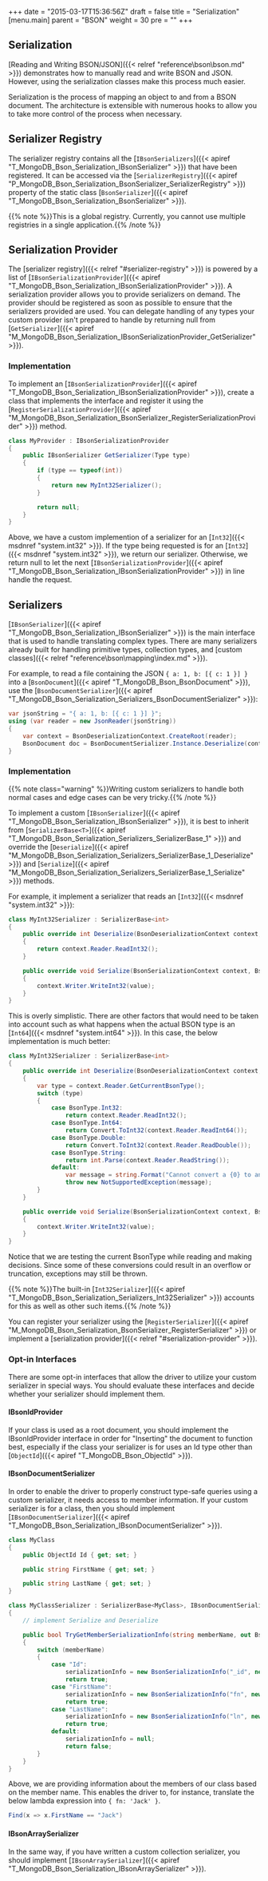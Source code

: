 +++
date = "2015-03-17T15:36:56Z"
draft = false
title = "Serialization"
[menu.main]
  parent = "BSON"
  weight = 30
  pre = "<i class='fa'></i>"
+++

## Serialization

[Reading and Writing BSON/JSON]({{< relref "reference\bson\bson.md" >}}) demonstrates how to manually read and write BSON and JSON. However, using the serialization classes make this process much easier.

Serialization is the process of mapping an object to and from a BSON document. The architecture is extensible with numerous hooks to allow you to take more control of the process when necessary. 

## Serializer Registry

The serializer registry contains all the [`IBsonSerializers`]({{< apiref "T_MongoDB_Bson_Serialization_IBsonSerializer" >}}) that have been registered. It can be accessed via the [`SerializerRegistry`]({{< apiref "P_MongoDB_Bson_Serialization_BsonSerializer_SerializerRegistry" >}}) property of the static class [`BsonSerializer`]({{< apiref "T_MongoDB_Bson_Serialization_BsonSerializer" >}}). 

{{% note %}}This is a global registry. Currently, you cannot use multiple registries in a single application.{{% /note %}}


## Serialization Provider

The [serializer registry]({{< relref "#serializer-registry" >}}) is powered by a list of [`IBsonSerializationProvider`]({{< apiref "T_MongoDB_Bson_Serialization_IBsonSerializationProvider" >}}). A serialization provider allows you to provide serializers on demand. The provider should be registered as soon as possible to ensure that the serializers provided are used. You can delegate handling of any types your custom provider isn't prepared to handle by returning null from [`GetSerializer`]({{< apiref "M_MongoDB_Bson_Serialization_IBsonSerializationProvider_GetSerializer" >}}).


### Implementation

To implement an [`IBsonSerializationProvider`]({{< apiref "T_MongoDB_Bson_Serialization_IBsonSerializationProvider" >}}), create a class that implements the interface and register it using the [`RegisterSerializationProvider`]({{< apiref "M_MongoDB_Bson_Serialization_BsonSerializer_RegisterSerializationProvider" >}}) method.

```csharp
class MyProvider : IBsonSerializationProvider
{
    public IBsonSerializer GetSerializer(Type type)
    {
        if (type == typeof(int))
        {
            return new MyInt32Serializer();
        }        

        return null;
    }
}
```

Above, we have a custom implemention of a serializer for an [`Int32`]({{< msdnref "system.int32" >}}). If the type being requested is for an [`Int32`]({{< msdnref "system.int32" >}}), we return our serializer. Otherwise, we return null to let the next [`IBsonSerializationProvider`]({{< apiref "T_MongoDB_Bson_Serialization_IBsonSerializationProvider" >}}) in line handle the request.


## Serializers

[`IBsonSerializer`]({{< apiref "T_MongoDB_Bson_Serialization_IBsonSerializer" >}}) is the main interface that is used to handle translating complex types. There are many serializers already built for handling primitive types, collection types, and [custom classes]({{< relref "reference\bson\mapping\index.md" >}}).

For example, to read a file containing the JSON `{ a: 1, b: [{ c: 1 }] }` into a [`BsonDocument`]({{< apiref "T_MongoDB_Bson_BsonDocument" >}}), use the [`BsonDocumentSerializer`]({{< apiref "T_MongoDB_Bson_Serialization_Serializers_BsonDocumentSerializer" >}}):

```csharp
var jsonString = "{ a: 1, b: [{ c: 1 }] }";
using (var reader = new JsonReader(jsonString))
{
	var context = BsonDeserializationContext.CreateRoot(reader);
	BsonDocument doc = BsonDocumentSerializer.Instance.Deserialize(context);
}
```

### Implementation

{{% note class="warning" %}}Writing custom serializers to handle both normal cases and edge cases can be very tricky.{{% /note %}}

To implement a custom [`IBsonSerializer`]({{< apiref "T_MongoDB_Bson_Serialization_IBsonSerializer" >}}), it is best to inherit from [`SerializerBase<T>`]({{< apiref "T_MongoDB_Bson_Serialization_Serializers_SerializerBase_1" >}}) and override the [`Deserialize`]({{< apiref "M_MongoDB_Bson_Serialization_Serializers_SerializerBase_1_Deserialize" >}}) and [`Serialize`]({{< apiref "M_MongoDB_Bson_Serialization_Serializers_SerializerBase_1_Serialize" >}}) methods.

For example, it implement a serializer that reads an [`Int32`]({{< msdnref "system.int32" >}}):

```csharp
class MyInt32Serializer : SerializerBase<int>
{
    public override int Deserialize(BsonDeserializationContext context, BsonDeserializationArgs args)
    {
        return context.Reader.ReadInt32();
    }

    public override void Serialize(BsonSerializationContext context, BsonSerializationArgs args, int value)
    {
        context.Writer.WriteInt32(value);
    }
}
```

This is overly simplistic. There are other factors that would need to be taken into account such as what happens when the actual BSON type is an [`Int64`]({{< msdnref "system.int64" >}}). In this case, the below implementation is much better:


```csharp
class MyInt32Serializer : SerializerBase<int>
{
    public override int Deserialize(BsonDeserializationContext context, BsonDeserializationArgs args)
    {
        var type = context.Reader.GetCurrentBsonType();
        switch (type)
        {
            case BsonType.Int32:
                return context.Reader.ReadInt32();
            case BsonType.Int64:
                return Convert.ToInt32(context.Reader.ReadInt64());
            case BsonType.Double:
                return Convert.ToInt32(context.Reader.ReadDouble());
            case BsonType.String:
                return int.Parse(context.Reader.ReadString());
            default:
                var message = string.Format("Cannot convert a {0} to an Int32.", type);
                throw new NotSupportedException(message);
        }
    }

    public override void Serialize(BsonSerializationContext context, BsonSerializationArgs args, int value)
    {
        context.Writer.WriteInt32(value);
    }
}
```

Notice that we are testing the current BsonType while reading and making decisions. Since some of these conversions could result in an overflow or truncation, exceptions may still be thrown.

{{% note %}}The built-in [`Int32Serializer`]({{< apiref "T_MongoDB_Bson_Serialization_Serializers_Int32Serializer" >}}) accounts for this as well as other such items.{{% /note %}}

You can register your serializer using the [`RegisterSerializer`]({{< apiref "M_MongoDB_Bson_Serialization_BsonSerializer_RegisterSerializer" >}}) or implement a [serialization provider]({{< relref "#serialization-provider" >}}).


### Opt-in Interfaces

There are some opt-in interfaces that allow the driver to utilize your custom serializer in special ways. You should evaluate these interfaces and decide whether your serializer should implement them.


#### IBsonIdProvider

If your class is used as a root document, you should implement the IBsonIdProvider interface in order for "Inserting" the document to function best, especially if the class your serializer is for uses an Id type other than [`ObjectId`]({{< apiref "T_MongoDB_Bson_ObjectId" >}}).


#### IBsonDocumentSerializer

In order to enable the driver to properly construct type-safe queries using a custom serializer, it needs access to member information. If your custom serializer is for a class, then you should implement [`IBsonDocumentSerializer`]({{< apiref "T_MongoDB_Bson_Serialization_IBsonDocumentSerializer" >}}).

```csharp
class MyClass
{
    public ObjectId Id { get; set; }

    public string FirstName { get; set; }

    public string LastName { get; set; }
}

class MyClassSerializer : SerializerBase<MyClass>, IBsonDocumentSerializer
{
    // implement Serialize and Deserialize

    public bool TryGetMemberSerializationInfo(string memberName, out BsonSerializationInfo serializationInfo)
    {
        switch (memberName)
        {
            case "Id":
                serializationInfo = new BsonSerializationInfo("_id", new ObjectIdSerializer(), typeof(ObjectId));
                return true;
            case "FirstName":
                serializationInfo = new BsonSerializationInfo("fn", new StringSerializer(), typeof(string));
                return true;
            case "LastName":
                serializationInfo = new BsonSerializationInfo("ln", new StringSerializer(), typeof(string));
                return true;
            default:
                serializationInfo = null;
                return false;
        }
    }
}
```

Above, we are providing information about the members of our class based on the member name. This enables the driver to, for instance, translate the below lambda expression into `{ fn: 'Jack' }`.

```csharp
Find(x => x.FirstName == "Jack")
```

#### IBsonArraySerializer

In the same way, if you have written a custom collection serializer, you should implement [`IBsonArraySerializer`]({{< apiref "T_MongoDB_Bson_Serialization_IBsonArraySerializer" >}}).